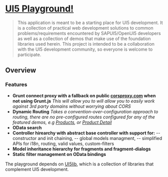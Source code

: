 [UI5 Playground!](http://randelic.github.io/ui5/app/)
===================

>This application is meant to be a starting place for UI5 development. It is a collection of practical web development solutions to common problems/requirements encountered by SAPUI5/OpenUI5 developers as well as a collection of demos that make use of the foundation libraries used herein. This project is intended to be a collaboration with the UI5 development community, so everyone is welcome to participate.

Overview
-------------
### Features
- **Grunt connect proxy with a fallback on public [corsproxy.com](http://www.corsproxy.com/) when not using Grunt.js**
*This will allow you to will allow you to easily work against 3rd party domains without worrying about CORS* 	 
- **Dynamic Routing**
*Takes a convention-over-configuration approach to routing, there are no pre-configured routes configured for any of the featured demos, e.g [Products](http://randelic.github.io/ui5/app/#/Product), or [Product Detail](http://randelic.github.io/ui5/app/#/Product)*
- **OData search**
- **Controller hirearchy with abstract base controller with support for:**
-- constructor and init chaining,
-- global models managment,
-- simplified APIs for i18n, routing, valid values, custom-filters
- **Model inheritance hierarchy for fragments and fragment-dialogs**
- **Static filter management on OData bindings**

The playground depends on [UI5lib](https://github.com/randelic/ui5lib), which is a collection of libraries that complement UI5 development.

